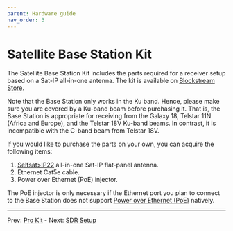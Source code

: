 ```yaml
---
parent: Hardware guide
nav_order: 3
---
```


# Satellite Base Station Kit

The Satellite Base Station Kit includes the parts required for a receiver setup based on a Sat-IP all-in-one antenna. The kit is available on [Blockstream Store](https://store.blockstream.com/products/blockstream-satellite-base-station/).

Note that the Base Station only works in the Ku band. Hence, please make sure you are covered by a Ku-band beam before purchasing it. That is, the Base Station is appropriate for receiving from the Galaxy 18, Telstar 11N (Africa and Europe), and the Telstar 18V Ku-band beams. In contrast, it is incompatible with the C-band beam from Telstar 18V.

If you would like to purchase the parts on your own, you can acquire the following items:

1. [Selfsat>IP22](https://www.selfsat.com/homeantenna) all-in-one Sat-IP flat-panel antenna.
2. Ethernet Cat5e cable.
3. Power over Ethernet (PoE) injector.

The PoE injector is only necessary if the Ethernet port you plan to connect to the Base Station does not support [Power over Ethernet (PoE)](https://en.wikipedia.org/wiki/Power_over_Ethernet) natively.

---

Prev: [Pro Kit](pro-kit.md) - Next: [SDR Setup](sdr-setup.md)